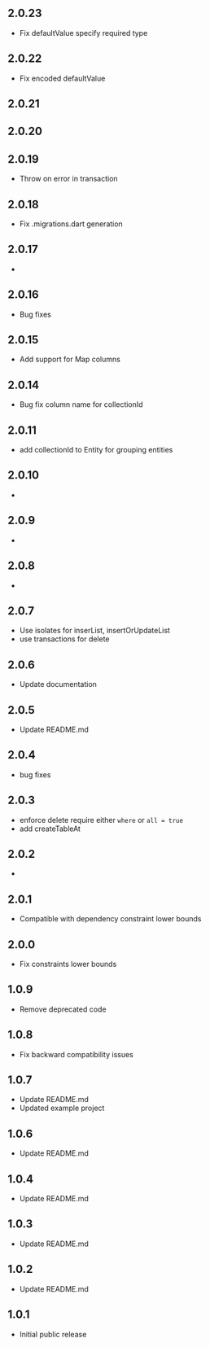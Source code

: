 
## 2.0.23

* Fix defaultValue specify required type

## 2.0.22

* Fix encoded defaultValue
## 2.0.21

## 2.0.20

## 2.0.19

* Throw on error in transaction
## 2.0.18

* Fix .migrations.dart generation

## 2.0.17

* 

## 2.0.16

* Bug fixes

## 2.0.15

* Add support for Map columns

## 2.0.14

* Bug fix column name for collectionId

## 2.0.11

* add collectionId to Entity for grouping entities

## 2.0.10

* 

## 2.0.9

*
## 2.0.8

*

## 2.0.7

* Use isolates for inserList, insertOrUpdateList 
* use transactions for delete

## 2.0.6

* Update documentation

## 2.0.5

* Update README.md

## 2.0.4

* bug fixes

## 2.0.3

* enforce delete require either `where` or `all = true`
* add createTableAt

## 2.0.2

* 

## 2.0.1

* Compatible with dependency constraint lower bounds

## 2.0.0

* Fix constraints lower bounds

## 1.0.9

* Remove deprecated code

## 1.0.8

* Fix backward compatibility issues

## 1.0.7

* Update README.md
* Updated example project

## 1.0.6

* Update README.md

## 1.0.4

* Update README.md

## 1.0.3

* Update README.md

## 1.0.2

* Update README.md

## 1.0.1

* Initial public release